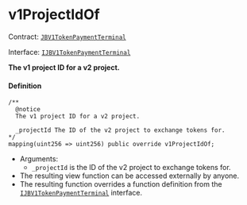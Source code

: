 # v1ProjectIdOf

Contract: [`JBV1TokenPaymentTerminal`](/dev/api/v2/contracts/or-payment-terminals/jbv1tokenpaymentterminal/README.md)​‌

Interface: [`IJBV1TokenPaymentTerminal`](/dev/api/v2/interfaces/ijbv1tokenpaymentterminal.md)

**The v1 project ID for a v2 project.**

#### Definition

```
/** 
  @notice 
  The v1 project ID for a v2 project.

  _projectId The ID of the v2 project to exchange tokens for. 
*/
mapping(uint256 => uint256) public override v1ProjectIdOf;
```

* Arguments:
  * `_projectId` is the ID of the v2 project to exchange tokens for.
* The resulting view function can be accessed externally by anyone.
* The resulting function overrides a function definition from the [`IJBV1TokenPaymentTerminal`](/dev/api/v2/interfaces/ijbv1tokenpaymentterminal.md) interface.
